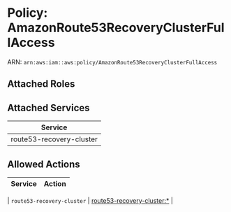 # Policy: AmazonRoute53RecoveryClusterFullAccess

ARN: `arn:aws:iam::aws:policy/AmazonRoute53RecoveryClusterFullAccess`

## Attached Roles

## Attached Services

| Service |
|---------|
| route53-recovery-cluster |

## Allowed Actions

| Service | Action |
|:-------:|--------|

| `route53-recovery-cluster` | [route53-recovery-cluster:*](../actions.md#route53-recovery-cluster:all) |
